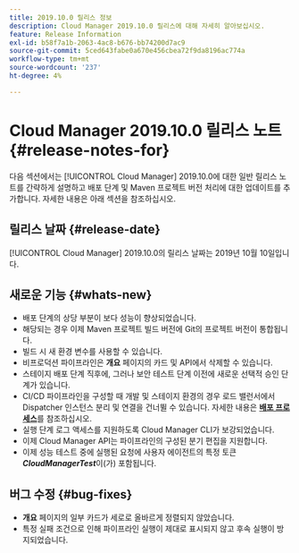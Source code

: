 ```yaml
---
title: 2019.10.0 릴리스 정보
description: Cloud Manager 2019.10.0 릴리스에 대해 자세히 알아보십시오.
feature: Release Information
exl-id: b58f7a1b-2063-4ac8-b676-bb74200d7ac9
source-git-commit: 5ced643fabe0a670e456cbea72f9da8196ac774a
workflow-type: tm+mt
source-wordcount: '237'
ht-degree: 4%

---
```


# Cloud Manager 2019.10.0 릴리스 노트 {#release-notes-for}

다음 섹션에서는 [!UICONTROL Cloud Manager] 2019.10.0에 대한 일반 릴리스 노트를 간략하게 설명하고 배포 단계 및 Maven 프로젝트 버전 처리에 대한 업데이트를 추가합니다.
자세한 내용은 아래 섹션을 참조하십시오.

## 릴리스 날짜 {#release-date}

[!UICONTROL Cloud Manager] 2019.10.0의 릴리스 날짜는 2019년 10월 10일입니다.

## 새로운 기능 {#whats-new}

* 배포 단계의 상당 부분이 보다 성능이 향상되었습니다.
* 해당되는 경우 이제 Maven 프로젝트 빌드 버전에 Git의 프로젝트 버전이 통합됩니다.
* 빌드 시 새 환경 변수를 사용할 수 있습니다.
* 비프로덕션 파이프라인은 **개요** 페이지의 카드 및 API에서 삭제할 수 있습니다.
* 스테이지 배포 단계 직후에, 그러나 보안 테스트 단계 이전에 새로운 선택적 승인 단계가 있습니다.
* CI/CD 파이프라인을 구성할 때 개발 및 스테이지 환경의 경우 로드 밸런서에서 Dispatcher 인스턴스 분리 및 연결을 건너뛸 수 있습니다.
자세한 내용은 **[배포 프로세스](/help/using/code-deployment.md)**&#x200B;를 참조하십시오.
* 실행 단계 로그 액세스를 지원하도록 Cloud Manager CLI가 보강되었습니다.
* 이제 Cloud Manager API는 파이프라인의 구성된 분기 편집을 지원합니다.
* 이제 성능 테스트 중에 실행된 요청에 사용자 에이전트의 특정 토큰 ***CloudManagerTest***&#x200B;이(가) 포함됩니다.

## 버그 수정 {#bug-fixes}

* **개요** 페이지의 일부 카드가 세로로 올바르게 정렬되지 않았습니다.
* 특정 실패 조건으로 인해 파이프라인 실행이 제대로 표시되지 않고 후속 실행이 방지되었습니다.
